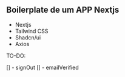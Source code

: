 ## Boilerplate de um APP Nextjs

- Nextjs
- Tailwind CSS
- Shadcn/ui
- Axios


TO-DO:

[] - signOut
[] - emailVerified